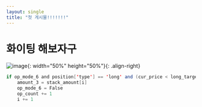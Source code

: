 ```yaml
---
layout: single
title: "첫 게시물!!!!!!!"
---
```


# 화이팅 해보자구


![image](https://user-images.githubusercontent.com/100412066/224659833-e4f59c2f-ed3b-44dc-9aad-5f1405e74bab.JPG){: width="50%" height="50%"}{: .align-right}

~~~java
if op_mode_6 and position['type'] == 'long' and (cur_price < long_target*0.976):
    amount_3 = stack_amount[i]
    op_mode_6 = False
    op_count += 1      
    i += 1     
~~~
